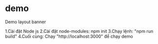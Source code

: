 # demo
Demo layout banner

1.Cài đặt Node js
2.Cài đặt node-modules: npm init
3.Chạy lệnh: "npm run build"
4.Cuối cùng: Chạy "http://localhost:3000" để chạy demo
